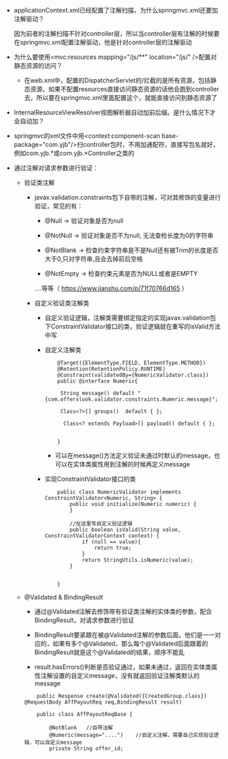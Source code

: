 - applicationContext.xml已经配置了注解扫描，为什么springmvc.xml还要加注解驱动？
   
    因为前者的注解扫描不针对controller层，所以当controller层有注解的时候要在springmvc.xml配置注解驱动，他是针对controller层的注解驱动
   
- 为什么要使用<mvc:resources mapping="/js/\**" location="/js/" />配置对静态资源的访问？

    - 在web.xml中，配置的DispatcherServlet的<url-pattern>/</url-pattern>拦截的是所有资源，包括静态资源，如果不配置resources直接访问静态资源的话他会跑到controller去，所以要在springmvc.xml里面配置这个，就能直接访问到静态资源了
   
- InternalResourceViewResolver视图解析器自动加前后缀。是什么情况下才会自动加？

- springmvc的xml文件中用<context:component-scan base-package="com.yjb"/>扫controller包时，不用加通配符，直接写包名就好，
  例如com.yjb.*或com.yjb.*Controller之类的
  
- 通过注解对请求参数进行验证：

    - 验证类注解
    
        - javax.validation.constraints包下自带的注解，可对其修饰的变量进行验证，常见的有：
        
            - @Null -> 验证对象是否为null
            
            - @NotNull -> 验证对象是否不为null, 无法查检长度为0的字符串
            
            - @NotBlank -> 检查约束字符串是不是Null还有被Trim的长度是否大于0,只对字符串,且会去掉前后空格
            
            - @NotEmpty -> 检查约束元素是否为NULL或者是EMPTY
            
            ....等等（ https://www.jianshu.com/p/71f70766d165 ）
            
        - 自定义验证类注解类
        
            - 自定义验证逻辑，注解类需要绑定指定的实现javax.validation包下ConstraintValidator接口的类，验证逻辑就在重写的isValid方法中写       
        
            - 自定义注解类

                ```
                    @Target({ElementType.FIELD, ElementType.METHOD})
                    @Retention(RetentionPolicy.RUNTIME)
                    @Constraint(validatedBy={NumericValidator.class})
                    public @interface Numeric{

                     String message() default "{com.offerslook.validator.constraints.Numeric.message}";

                     Class<?>[] groups()  default { };

                      Class<? extends Payload>[] payload() default { };


                    }
                ```
                
                - 可以在message()方法定义验证未通过时默认的message，也可以在实体类属性用到注解的时候再定义message

            - 实现ConstraintValidator接口的类

                ```
                    public class NumericValidator implements ConstraintValidator<Numeric, String> {
                        public void initialize(Numeric numeric) {
                        }

                        //在这里写自定义验证逻辑
                        public boolean isValid(String value, ConstraintValidatorContext context) {
                            if (null == value){
                                return true;
                            }
                            return StringUtils.isNumeric(value);
                        }


                    }
                ```
                
    - @Validated & BindingResult
    
        - 通过@Validated注解去修饰带有验证类注解的实体类的参数，配合BindingResult，对请求参数进行验证
        
        - BindingResult要紧跟在被@Validated注解的参数后面，他们是一一对应的，如果有多个@Validated，那么每个@Validated后面跟着的BindingResult就是这个@Validated的结果，顺序不能乱
        
        - result.hasErrors()判断是否验证通过，如果未通过，返回在实体类属性注解设置的自定义message，没有就返回验证注解类默认的message
    
        ```
            public Response create(@Validated({CreatedGroup.class}) @RequestBody AffPayoutReq req,BindingResult result)
        ```

        ```
            public class AffPayoutReqBase {

                @NotBlank   //自带注解
                @Numeric(message="....")    //自定义注解，需要自己实现验证逻辑，可以自定义message
                private String offer_id;
        ```
        
            
        
                
                
                
                
 
